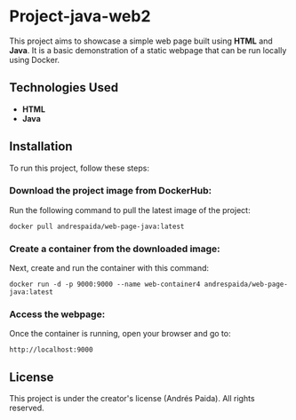 # Project-java-web2

This project aims to showcase a simple web page built using **HTML** and **Java**. It is a basic demonstration of a static webpage that can be run locally using Docker.

## Technologies Used

- **HTML**
- **Java**

## Installation

To run this project, follow these steps:

### Download the project image from DockerHub:

Run the following command to pull the latest image of the project:

    docker pull andrespaida/web-page-java:latest

### Create a container from the downloaded image:

Next, create and run the container with this command:

    docker run -d -p 9000:9000 --name web-container4 andrespaida/web-page-java:latest

### Access the webpage:

Once the container is running, open your browser and go to:

    http://localhost:9000

## License

This project is under the creator's license (Andrés Paida). All rights reserved.
